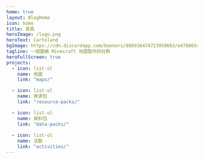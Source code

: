 ```yaml
---
home: true
layout: BlogHome
icon: home
title: 首頁
heroImage: /logo.png
heroText: Cartoland
bgImage: https://cdn.discordapp.com/banners/886936474723950603/e470865c6469ed45bd6d72a8a38894a1.webp?size=4096
tagline: 一個圍繞 Minecraft 地圖製作的社群
heroFullScreen: true
projects:
  - icon: list-ol
    name: 地圖
    link: "maps/"

  - icon: list-ol
    name: 資源包
    link: "resource-packs/"

  - icon: list-ol
    name: 資料包
    link: "data-packs/"
  
  - icon: list-ol
    name: 活動
    link: "activities/"
---
```

